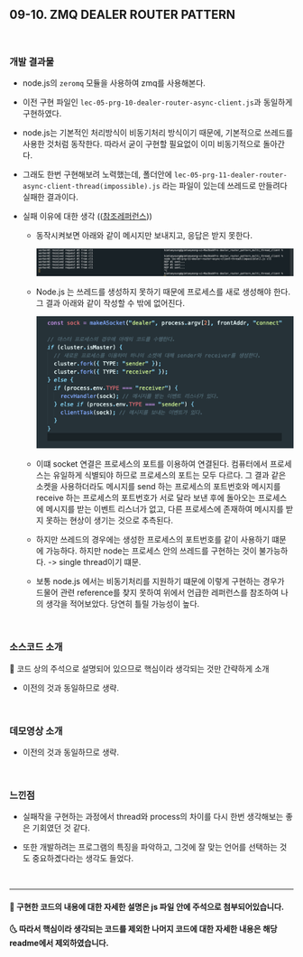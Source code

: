 ## 09-10. ZMQ DEALER ROUTER PATTERN

<br>

### 개발 결과물

- node.js의 `zeromq` 모듈을 사용하여 zmq를 사용해본다.

- 이전 구현 파일인 `lec-05-prg-10-dealer-router-async-client.js`과 동일하게 구현하였다.

- node.js는 기본적인 처리방식이 비동기처리 방식이기 때문에, 기본적으로 쓰레드를 사용한 것처럼 동작한다. 따라서 굳이 구현할 필요없이 이미 비동기적으로 돌아간다.

- 그래도 한번 구현해보려 노력했는데, 폴더안에 `lec-05-prg-11-dealer-router-async-client-thread(impossible).js` 라는 파일이 있는데 쓰레드로 만들려다 실패한 결과이다.

- 실패 이유에 대한 생각 (([참조레퍼런스](https://stackoverflow.com/questions/40028377/is-it-possible-to-achieve-multithreading-in-nodejs)))

  - 동작시켜보면 아래와 같이 메시지만 보내지고, 응답은 받지 못한다.

    <img src="./1.png" alt="drawing" width="500"/>

  - Node.js 는 쓰레드를 생성하지 못하기 때문에 프로세스를 새로 생성해야 한다. 그 결과 아래와 같이 작성할 수 밖에 없어진다.

    <img src="./2.png" alt="drawing" width="500"/>

  - 이떄 socket 연결은 프로세스의 포트를 이용하여 연결된다. 컴퓨터에서 프로세스는 유일하게 식별되야 하므로 프로세스의 포트는 모두 다르다. 그 결과 같은 소켓을 사용하더라도 메시지를 send 하는 프로세스의 포트번호와 메시지를 receive 하는 프로세스의 포트번호가 서로 달라 보낸 후에 돌아오는 프로세스에 메시지를 받는 이벤트 리스너가 없고, 다른 프로세스에 존재하여 메시지를 받지 못하는 현상이 생기는 것으로 추측된다.

  - 하지만 쓰레드의 경우에는 생성한 프로세스의 포트번호를 같이 사용하기 떄문에 가능하다. 하지만 node는 프로세스 안의 쓰레드를 구현하는 것이 불가능하다. -> single thread이기 떄문.

  - 보통 node.js 에서는 비동기처리를 지원하기 떄문에 이렇게 구현하는 경우가 드물어 관련 reference를 찾지 못하여 위에서 언급한 레퍼런스를 참조하여 나의 생각을 적어보았다. 당연히 틀릴 가능성이 높다.

<br>

### 소스코드 소개

👀 코드 상의 주석으로 설명되어 있으므로 핵심이라 생각되는 것만 간략하게 소개

- 이전의 것과 동일하므로 생략.

  <br>

### 데모영상 소개

- 이전의 것과 동일하므로 생략.

<br>

### 느낀점

- 실패작을 구현하는 과정에서 thread와 process의 차이를 다시 한번 생각해보는 좋은 기회였던 것 같다.

- 또한 개발하려는 프로그램의 특징을 파악하고, 그것에 잘 맞는 언어를 선택하는 것도 중요하곘다라는 생각도 들었다.

<br/>

---

#### 🌛 구현한 코드의 내용에 대한 자세한 설명은 js 파일 안에 주석으로 첨부되어있습니다.

#### 🌜 따라서 핵심이라 생각되는 코드를 제외한 나머지 코드에 대한 자세한 내용은 해당 readme에서 제외하였습니다.
